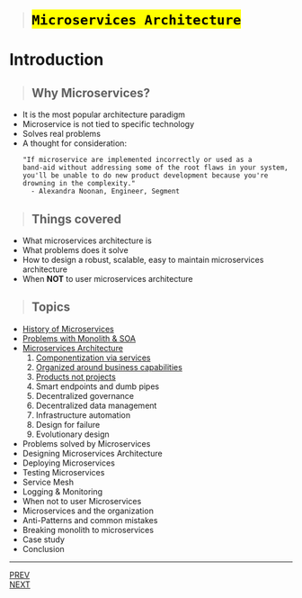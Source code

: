 > # <mark>`Microservices Architecture`</mark>

# Introduction

> ## Why Microservices?

-   It is the most popular architecture paradigm
-   Microservice is not tied to specific technology
-   Solves real problems
-   A thought for consideration:
    ```text
    "If microservice are implemented incorrectly or used as a
    band-aid without addressing some of the root flaws in your system,
    you'll be unable to do new product development because you're drowning in the complexity."
      - Alexandra Noonan, Engineer, Segment
    ```

> ## Things covered

-   What microservices architecture is
-   What problems does it solve
-   How to design a robust, scalable, easy to maintain microservices architecture
-   When **NOT** to user microservices architecture

> ## Topics

-   [History of Microservices](topics/01/01-history-of-microservices.md)
-   [Problems with Monolith & SOA](topics/02/02-problems-with-monolith-and-SOA.md)
-   [Microservices Architecture](topics/03/03-microservices-architecture.md)
    1.  [Componentization via services](./topics/03/03A/03A-componentization.md)
    1.  [Organized around business capabilities](./topics/03/03B/03B-business-capabilities.md)
    1.  [Products not projects](./topics/03/03C/03C-products-not-projects.md)
    1.  Smart endpoints and dumb pipes
    1.  Decentralized governance
    1.  Decentralized data management
    1.  Infrastructure automation
    1.  Design for failure
    1.  Evolutionary design
-   Problems solved by Microservices
-   Designing Microservices Architecture
-   Deploying Microservices
-   Testing Microservices
-   Service Mesh
-   Logging & Monitoring
-   When not to user Microservices
-   Microservices and the organization
-   Anti-Patterns and common mistakes
-   Breaking monolith to microservices
-   Case study
-   Conclusion

---

[PREV](./intro.md) <span style="margin-left:85vw"></span> [NEXT](./topics/01/01-history-of-microservices.md)
